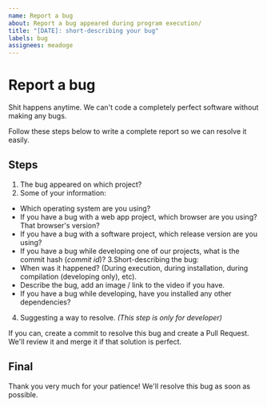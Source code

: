 ```yaml
---
name: Report a bug
about: Report a bug appeared during program execution/
title: "[DATE]: short-describing your bug"
labels: bug
assignees: meadoge
---
```


# Report a bug

Shit happens anytime. We can't code a completely perfect software without making any bugs.

Follow these steps below to write a complete report so we can resolve it easily.

## Steps
1. The bug appeared on which project?
2. Some of your information:
  - Which operating system are you using?
  - If you have a bug with a web app project, which browser are you using? That browser's version?
  - If you have a bug with a software project, which release version are you using?
  - If you have a bug while developing one of our projects, what is the commit hash (_commit id_)?
3.Short-describing the bug:
  - When was it happened? (During execution, during installation, during compilation (developing only), etc).
  - Describe the bug, add an image / link to the video if you have.
  - If you have a bug while developing, have you installed any other dependencies?
4. Suggesting a way to resolve. _(This step is only for developer)_

  If you can, create a commit to resolve this bug and create a Pull Request. We'll review it and merge it if that solution is perfect.

## Final
Thank you very much for your patience! We'll resolve this bug as soon as possible.
